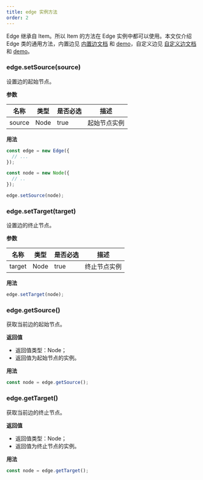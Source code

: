 ```yaml
---
title: edge 实例方法
order: 2
---
```


Edge 继承自 Item。所以 Item 的方法在 Edge 实例中都可以使用。本文仅介绍 Edge 类的通用方法，内置边见 [内置边文档](/zh/docs/manual/middle/elements/edges/defaultEdge) 和 [demo](/zh/examples/item/defaultEdges/#polyline1)，自定义边见 [自定义边文档](/zh/docs/manual/middle/elements/edges/custom-edge) 和 [demo](/zh/examples/item/customEdge/#extraShape)。

### edge.setSource(source)

设置边的起始节点。

**参数**

| 名称   | 类型 | 是否必选 | 描述         |
| ------ | ---- | -------- | ------------ |
| source | Node | true     | 起始节点实例 |

**用法**

```javascript
const edge = new Edge({
  // ...
});

const node = new Node({
  // ..
});

edge.setSource(node);
```

### edge.setTarget(target)

设置边的终止节点。

**参数**

| 名称   | 类型 | 是否必选 | 描述         |
| ------ | ---- | -------- | ------------ |
| target | Node | true     | 终止节点实例 |

**用法**

```javascript
edge.setTarget(node);
```

### edge.getSource()

获取当前边的起始节点。

**返回值**

- 返回值类型：Node；
- 返回值为起始节点的实例。

**用法**

```javascript
const node = edge.getSource();
```

### edge.getTarget()

获取当前边的终止节点。

**返回值**

- 返回值类型：Node；
- 返回值为终止节点的实例。

**用法**

```javascript
const node = edge.getTarget();
```
